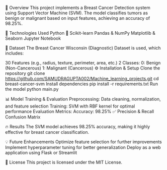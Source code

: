 📌 Overview
This project implements a Breast Cancer Detection system using Support Vector Machine (SVM). The model classifies tumors as benign or malignant based on input features, achieving an accuracy of 98.25%.


🚀 Technologies Used
Python 🐍
Scikit-learn
Pandas & NumPy
Matplotlib & Seaborn
Jupyter Notebook

📂 Dataset
The Breast Cancer Wisconsin (Diagnostic) Dataset is used, which includes:

30 Features (e.g., radius, texture, perimeter, area, etc.)
2 Classes:
0: Benign (Non-Cancerous)
1: Malignant (Cancerous)
⚙️ Installation & Setup
Clone the repository
git clone https://github.com/SAMUDRAGUPTA002/Machine_learning_projects.git
cd breast-cancer-svm
Install dependencies
pip install -r requirements.txt
Run the model
python main.py

📊 Model Training & Evaluation
Preprocessing: Data cleaning, normalization, and feature selection
Training: SVM with RBF kernel for optimal performance
Evaluation Metrics:
Accuracy: 98.25% ✅
Precision & Recall
Confusion Matrix

🔥 Results
The SVM model achieves 98.25% accuracy, making it highly effective for breast cancer classification.

💡 Future Enhancements
Optimize feature selection for further improvements
Implement hyperparameter tuning for better generalization
Deploy as a web application using Flask or Streamlit


📜 License
This project is licensed under the MIT License.
